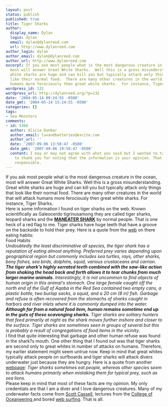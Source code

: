 ```yaml
---
layout: post
status: publish
published: true
title: Tiger Sharks
author:
  display_name: Dylan
  login: dylan
  email: dylan@dylanreed.com
  url: http://www.dylanreed.com
author_login: dylan
author_email: dylan@dylanreed.com
author_url: http://www.dylanreed.com
excerpt: If you ask most people what is the most dangerous creature in the ocean,
  most will answer Great White Sharks.  Well this is a gross misunderstanding.  Great
  white sharks are huge and can kill you but typically attack only things that look
  like their normal food.  There are many other creatures in the world that will attack
  humans more ferociously then great white sharks.  For instance, Tiger Sharks.
wordpress_id: 132
wordpress_url: http://dylanreed.org/?p=132
date: '2004-05-14 09:24:55 -0500'
date_gmt: '2004-05-14 15:24:55 -0500'
categories: []
tags:
- Sea Monsters
comments:
- id: 5366
  author: Alicia Dunbar
  author_email: luvandbatteries@excite.com
  author_url: ''
  date: '2007-09-06 13:58:47 -0500'
  date_gmt: '2007-09-06 19:58:47 -0500'
  content: I may or may not agree with what you said but I wanted to take the time
    to thank you for noting that the information is your opinion. That was very journalistically
    responsible.
---
```

<p>If you ask most people what is the most dangerous creature in the ocean, most will answer Great White Sharks.  Well this is a gross misunderstanding.  Great white sharks are huge and can kill you but typically attack only things that look like their normal food.  There are many other creatures in the world that will attack humans more ferociously then great white sharks.  For instance, Tiger Sharks.<br />
	Here is some information I found on tiger sharks on the web.  Known scientifically as Galeocerdo tigrinusamong they are called tiger sharks, leopard sharks and the <u><strong>MANEATER SHARK</strong></u> by normal people.  That is one heck of a red flag to me.  Tiger sharks have huge teeth that have a groove on the backside to hold their prey.  Here is a quote from the <a href="http://www.flmnh.ufl.edu/fish/Gallery/Descript/Tigershark/tigershark.htm">web</a> on there eating habits:<br />
Food Habits<br />
	<em>Undoubtedly the least discriminative all species, the tiger shark has a reputation of eating almost anything. Preferred prey varies depending upon geographical region but commonly includes sea turtles, rays, other sharks, bony fishes, sea birds, dolphins, squid, various crustaceans and carrion.  <em><strong>The tiger shark's highly serrated teeth combined with the saw-like action from shaking the head back and forth allows it to tear chunks from much larger marine animals.</strong></em>  Interestingly, it is not uncommon to find objects of human origin in this animal's stomach.  One large female caught off the north end of the Gulf of Aqaba in the Red Sea contained two empty cans, a plastic bottle, two burlap sacks, a squid, and a 20 cm (8 in) fish.  Garbage and refuse is often recovered from the stomachs of sharks caught in harbors and river inlets where it is commonly dumped into the water.  <strong><em>Although far from a natural food item, human remains sometime end up in the guts of these scavenging sharks.</em></strong>  Tiger sharks are solitary hunters that feed primarily at night as the shark moves further inshore and closer to the surface.  Tiger sharks are sometimes seen in groups of several but this is probably a result of congregations of food items in the vicinity. </em><br />
	I find that quite interesting that garbage and other human refuse was found in the shark?s mouth.  One other thing that I found out was that tiger sharks are second only to great whites in number of attacks on humans. Therefore, my earlier statement might seem untrue now.  Keep in mind that great whites typically attack people on surfboards and tiger sharks will attack divers underwater just because they are hungry.  Here is a quote from another <a href="http://www.npca.org/marine_and_coastal/marine_wildlife/avoid_attack.asp">webpage</a>: <em>Tiger sharks sometimes eat people, whereas other species seem to attack humans primarily when mistaking them for typical prey, such as sea lions. </em><br />
Please keep in mind that most of these facts are my opinion.  My only credentials are that I am a diver and I love dangerous creatures.  Many of my underwater facts come from <a href="http://www.kronusfilms.com">Scott Cassell</a>, lectures from the <a href="http://www.coo.edu">College of Oceaneering </a>and bored <a href="http://www.google.com/search?sourceid=navclient&ie=UTF-8&oe=UTF-8&q=tiger+shark+attacks">web surfing</a>.  That is all.</p>
